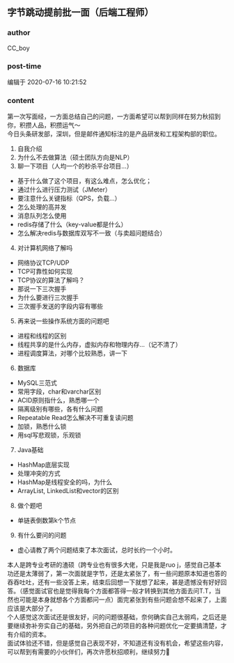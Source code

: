 ## 字节跳动提前批一面（后端工程师）
### author 
CC_boy
### post-time 

编辑于  2020-07-16 10:21:52
### content 
<div class="post-topic-des nc-post-content">
 <p>
  第一次写面经，一方面总结自己的问题，一方面希望可以帮到同样在努力秋招到你，积攒人品，积攒运气～
  <br/>
  今日头条研发部，深圳，但是邮件通知标注的是产品研发和工程架构部的职位。
 </p>
 <ol>
  <li>
   自我介绍
  </li>
  <li>
   为什么不去做算法（硕士团队方向是NLP）
  </li>
  <li>
   聊一下项目（人均一个的秒杀平台项目...）
  </li>
 </ol>
 <ul>
  <li>
   基于什么做了这个项目，有这么难点，怎么优化；
  </li>
  <li>
   通过什么进行压力测试（JMeter）
  </li>
  <li>
   要注意什么关键指标（QPS，负载...）
  </li>
  <li>
   怎么处理的高并发
  </li>
  <li>
   消息队列怎么使用
  </li>
  <li>
   redis存储了什么（key-value都是什么）
  </li>
  <li>
   怎么解决redis与数据库双写不一致（与卖超问题结合）
  </li>
 </ul>
 <ol start="4">
  <li>
   对计算机网络了解吗
  </li>
 </ol>
 <ul>
  <li>
   网络协议TCP/UDP
  </li>
  <li>
   TCP可靠性如何实现
  </li>
  <li>
   TCP协议的算法了解吗？
  </li>
  <li>
   那说一下三次握手
  </li>
  <li>
   为什么要进行三次握手
  </li>
  <li>
   三次握手发送的字段内容有哪些
  </li>
 </ul>
 <ol start="5">
  <li>
   再来说一些操作系统方面的问题吧
  </li>
 </ol>
 <ul>
  <li>
   进程和线程的区别
  </li>
  <li>
   线程共享的是什么内存，虚拟内存和物理内存...（记不清了）
  </li>
  <li>
   进程调度算法，对哪个比较熟悉，讲一下
  </li>
 </ul>
 <ol start="6">
  <li>
   数据库
  </li>
 </ol>
 <ul>
  <li>
   MySQL三范式
  </li>
  <li>
   常用字段，char和varchar区别
  </li>
  <li>
   ACID原则指什么，熟悉哪一个
  </li>
  <li>
   隔离级别有哪些，各有什么问题
  </li>
  <li>
   Repeatable Read怎么解决不可重复读问题
  </li>
  <li>
   加锁，熟悉什么锁
  </li>
  <li>
   用sql写悲观锁，乐观锁
  </li>
 </ul>
 <ol start="7">
  <li>
   Java基础
  </li>
 </ol>
 <ul>
  <li>
   HashMap底层实现
  </li>
  <li>
   处理冲突的方式
  </li>
  <li>
   HashMap是线程安全的吗，为什么
  </li>
  <li>
   ArrayList, LinkedList和vector的区别
  </li>
 </ul>
 <ol start="8">
  <li>
   做个题吧
  </li>
 </ol>
 <ul>
  <li>
   单链表倒数第k个节点
  </li>
 </ul>
 <ol start="9">
  <li>
   有什么要问的问题
  </li>
 </ol>
 <ul>
  <li>
   虚心请教了两个问题结束了本次面试，总时长约一个小时。
  </li>
 </ul>
 <p>
  本人是跨专业考研的渣硕（跨专业也有很多大佬，只是我是ruo j，感觉自己基本功还是太薄弱了，第一次面就是字节，还是太紧张了，有一些问题原本知道也答的吞吞吐吐，还有一些没答上来，结束后回想一下就想了起来，甚是遗憾没有好好回答。（感觉面试官也是觉得我每个方面都答得一般才转换到其他方面去问T.T，当然也可能是本身就想各个方面都问一点）面完紧张到有些问题会想不起来了，上面应该是大部分了。
  <br/>
  个人感觉这次面试还是很友好，问的问题很基础，奈何确实自己太弱鸡，之后还是要继续弥补夯实自己的基础，另外把自己的项目的各种问题优化一定要搞清楚，才有介绍的资本。
  <br/>
  面试体验还不错，但是感觉自己表现不好，不知道还有没有机会，希望这些内容，可以帮到有需要的小伙伴们，再次许愿秋招顺利，继续努力💪
 </p>
</div>
